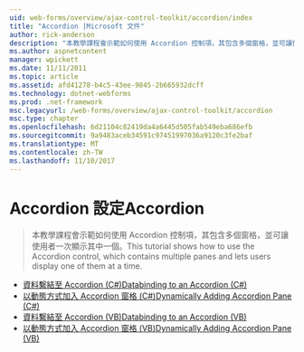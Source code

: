 ```yaml
---
uid: web-forms/overview/ajax-control-toolkit/accordion/index
title: "Accordion |Microsoft 文件"
author: rick-anderson
description: "本教學課程會示範如何使用 Accordion 控制項，其包含多個窗格，並可讓使用者一次顯示其中一個。"
ms.author: aspnetcontent
manager: wpickett
ms.date: 11/11/2011
ms.topic: article
ms.assetid: afd41278-b4c5-43ee-9845-2b665932dcff
ms.technology: dotnet-webforms
ms.prod: .net-framework
msc.legacyurl: /web-forms/overview/ajax-control-toolkit/accordion
msc.type: chapter
ms.openlocfilehash: 6d21104c82419da4a6445d505fab549eba686efb
ms.sourcegitcommit: 9a9483aceb34591c97451997036a9120c3fe2baf
ms.translationtype: MT
ms.contentlocale: zh-TW
ms.lasthandoff: 11/10/2017
---
```

<a name="accordion"></a><span data-ttu-id="fd8e8-103">Accordion 設定</span><span class="sxs-lookup"><span data-stu-id="fd8e8-103">Accordion</span></span>
====================
> <span data-ttu-id="fd8e8-104">本教學課程會示範如何使用 Accordion 控制項，其包含多個窗格，並可讓使用者一次顯示其中一個。</span><span class="sxs-lookup"><span data-stu-id="fd8e8-104">This tutorial shows how to use the Accordion control, which contains multiple panes and lets users display one of them at a time.</span></span>


- [<span data-ttu-id="fd8e8-105">資料繫結至 Accordion (C#)</span><span class="sxs-lookup"><span data-stu-id="fd8e8-105">Databinding to an Accordion (C#)</span></span>](databinding-to-an-accordion-cs.md)
- [<span data-ttu-id="fd8e8-106">以動態方式加入 Accordion 窗格 (C#)</span><span class="sxs-lookup"><span data-stu-id="fd8e8-106">Dynamically Adding Accordion Pane (C#)</span></span>](dynamically-adding-an-accordion-pane-cs.md)
- [<span data-ttu-id="fd8e8-107">資料繫結至 Accordion (VB)</span><span class="sxs-lookup"><span data-stu-id="fd8e8-107">Databinding to an Accordion (VB)</span></span>](databinding-to-an-accordion-vb.md)
- [<span data-ttu-id="fd8e8-108">以動態方式加入 Accordion 窗格 (VB)</span><span class="sxs-lookup"><span data-stu-id="fd8e8-108">Dynamically Adding Accordion Pane (VB)</span></span>](dynamically-adding-an-accordion-pane-vb.md)
